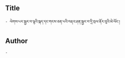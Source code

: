 ## Title
	- ལེགས་པར་སྦྱར་བ་ལྷའི་སྐད་དང་གངས་ཅན་པའི་བརྡའ་ཤན་སྦྱར་བ་དྲི་བྲལ་ནོར་བུའི་མེ་ལོང་།

## Author
	- 

